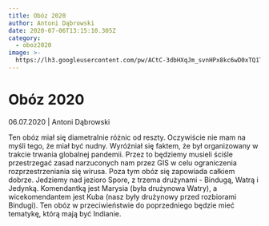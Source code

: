 ```yaml
---
title: Obóz 2020
author: Antoni Dąbrowski
date: 2020-07-06T13:15:10.305Z
category:
  - oboz2020
image: >-
  https://lh3.googleusercontent.com/pw/ACtC-3dbHXqJm_svnHPx8kc6wD0xTQ1ToNlYTpY4thpbxAc3fFIdqxI49p3LzdWUS_wOyLaBHPUNN-v0k9cZD8fedP7NCU7QrJ5SgFcyFmABq5b38BdCLLt02_o5VTg838t604XhibC8usln97dta4NEIFCKyg=w1429-h952-no
---
```

# Obóz 2020

06.07.2020 | Antoni Dąbrowski

Ten obóz miał się diametralnie różnic od reszty. Oczywiście nie mam na myśli tego, że miał być nudny. Wyróżniał się faktem, że był organizowany w trakcie trwania globalnej pandemii. Przez to będziemy musieli ściśle przestrzegać zasad narzuconych nam przez GIS w celu ograniczenia rozprzestrzeniania się wirusa. Poza tym obóz się zapowiada całkiem dobrze. Jedziemy nad jezioro Spore, z trzema drużynami - Bindugą, Watrą i Jedynką. Komendantką jest Marysia (była drużynowa Watry), a wicekomendantem jest Kuba (nasz były drużynowy przed rozbiorami Bindugi). Ten obóz w przeciwieństwie do poprzedniego będzie mieć tematykę, którą mają być Indianie.
